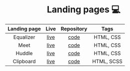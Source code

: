 <h1 align="center">Landing pages 💻</h1>

<div align="center">

| Landing page | Live  | Repository  | Tags | 
| :-----: | :-: | :-: | :--: | 
| Equalizer | [live](https://equalizer-landing-page-kzaleskaa.netlify.app/) | [code](https://github.com/kzaleskaa/landing-page-examples/tree/main/equalizer-landing-page) | HTML, CSS|
| Meet | [live](https://meet-kzaleska.netlify.app/) | [code](https://github.com/kzaleskaa/landing-page-examples/tree/main/meet-landing-page) | HTML, CSS|
| Huddle | [live](https://huddle-landing-page-kzaleskaa.netlify.app/) | [code](https://github.com/kzaleskaa/landing-page-examples/tree/main/huddle-landing-page-with-alternating-feature-blocks) | HTML, CSS|
 | Clipboard | [live](https://clipboard-kzaleskaa.netlify.app/) | [code](https://github.com/kzaleskaa/landing-page-examples/tree/main/clipboard-landing-page) | HTML, SCSS|

</div>

